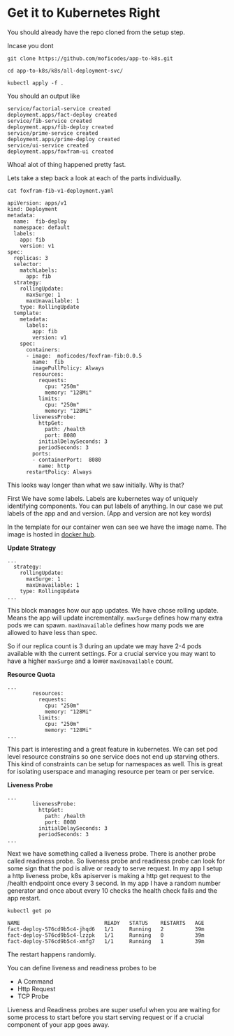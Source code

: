 # Get it to Kubernetes Right

You should already have the repo cloned from the setup step.

Incase you dont

```text
git clone https://github.com/moficodes/app-to-k8s.git
```

```text
cd app-to-k8s/k8s/all-deployment-svc/
```

```text
kubectl apply -f .
```

You should an output like

```text
service/factorial-service created
deployment.apps/fact-deploy created
service/fib-service created
deployment.apps/fib-deploy created
service/prime-service created
deployment.apps/prime-deploy created
service/ui-service created
deployment.apps/foxfram-ui created
```

Whoa! alot of thing happened pretty fast. 

Lets take a step back a look at each of the parts individually.

```text
cat foxfram-fib-v1-deployment.yaml

apiVersion: apps/v1
kind: Deployment
metadata:
  name:  fib-deploy
  namespace: default
  labels:
    app: fib
    version: v1
spec:
  replicas: 3
  selector:
    matchLabels:
      app: fib
  strategy:
    rollingUpdate:
      maxSurge: 1
      maxUnavailable: 1
    type: RollingUpdate
  template:
    metadata:
      labels:
        app: fib
        version: v1
    spec:
      containers:
      - image:  moficodes/foxfram-fib:0.0.5
        name:  fib
        imagePullPolicy: Always
        resources:
          requests:
            cpu: "250m"
            memory: "128Mi"
          limits:
            cpu: "250m"
            memory: "128Mi"
        livenessProbe:
          httpGet:
            path: /health
            port: 8080
          initialDelaySeconds: 3
          periodSeconds: 3
        ports:
        - containerPort:  8080
          name: http
      restartPolicy: Always
```

This looks way longer than what we saw initially. Why is that?

First We have some labels. Labels are kubernetes way of uniquely identifying components. You can put labels of anything. In our case we put labels of the app and and version. \(App and version are not key words\)

In the template for our container wen can see we have the image name. The image is hosted in [docker hub](https://cloud.docker.com/u/moficodes/repository/list). 

**Update Strategy**

```text
...
  strategy:
    rollingUpdate:
      maxSurge: 1
      maxUnavailable: 1
    type: RollingUpdate
...
```

This block manages how our app updates. We have chose rolling update. Means the app will update incrementally. `maxSurge` defines how many extra pods we can spawn. `maxUnavailable` defines how many pods we are allowed to have less than spec.

So if our replica count is 3 during an update we may have 2-4 pods available with the current settings. For a crucial service you may want to have a higher `maxSurge` and a lower `maxUnavailable` count.

**Resource Quota**

```text
...
        resources:
          requests:
            cpu: "250m"
            memory: "128Mi"
          limits:
            cpu: "250m"
            memory: "128Mi"
...
```

This part is interesting and a great feature in kubernetes. We can set pod level resource constrains so one service does not end up starving others. This kind of constraints can be setup for namespaces as well. This is great for isolating userspace and managing resource per team or per service.

**Liveness Probe**

```text
...
        livenessProbe:
          httpGet:
            path: /health
            port: 8080
          initialDelaySeconds: 3
          periodSeconds: 3
...
```

Next we have something called a liveness probe. There is another probe called readiness probe. So liveness probe and readiness probe can look for some sign that the pod is alive or ready to serve request. In my app I setup a http liveness probe, k8s apiserver is making a http get request to the /health endpoint once every 3 second. In my app I have a random number generator and once about every 10 checks the health check fails and the app restart. 

```text
kubectl get po

NAME                           READY   STATUS    RESTARTS   AGE
fact-deploy-576cd9b5c4-jhqd6   1/1     Running   2          39m
fact-deploy-576cd9b5c4-lzzpk   1/1     Running   0          39m
fact-deploy-576cd9b5c4-xmfg7   1/1     Running   1          39m
```

The restart happens randomly.



You can define liveness and readiness probes to be 

* A Command
* Http Request
* TCP Probe

Liveness and Readiness probes are super useful when you are waiting for some process to start before you start serving request or if a crucial component of your app goes away.

